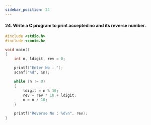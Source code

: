 ```yaml
---
sidebar_position: 24
---
```


#### 24. Write a C program to print accepted no and its reverse number.

```c
#include <stdio.h>
#include <conio.h>

void main()
{
    int n, ldigit, rev = 0;

    printf("Enter No : ");
    scanf("%d", &n);

    while (n != 0)
    {
        ldigit = n % 10;
        rev = rev * 10 + ldigit;
        n = n / 10;
    }

    printf("Reverse No : %d\n", rev);
}
```

<!--
### Output

![d](outputs\24.jpg)
 -->
